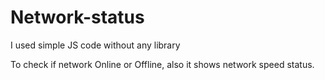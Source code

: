 # Network-status
I used simple JS code without any library

To check if network Online or Offline, also it shows network speed status.
